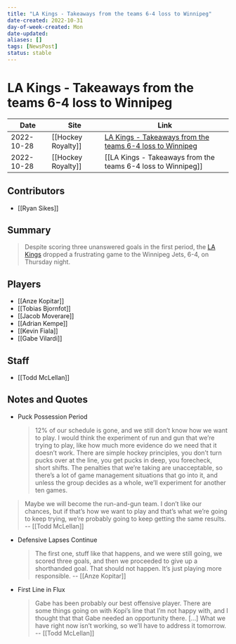 ```yaml
---
title: "LA Kings - Takeaways from the teams 6-4 loss to Winnipeg"
date-created: 2022-10-31
day-of-week-created: Mon
date-updated: 
aliases: []
tags: [NewsPost]
status: stable
---
```


# LA Kings - Takeaways from the teams 6-4 loss to Winnipeg

| Date       | Site               | Link                                                                                                                                                 |
| ---------- | ------------------ | ---------------------------------------------------------------------------------------------------------------------------------------------------- |
| 2022-10-28 | [[Hockey Royalty]] | [LA Kings - Takeaways from the teams 6-4 loss to Winnipeg](https://hockeyroyalty.com/2022/10/28/takeaways-la-kings-4-jets-6-definition-of-insanity/) |
| 2022-10-28 | [[Hockey Royalty]] | [[LA Kings - Takeaways from the teams 6-4 loss to Winnipeg]]                                                                                         |

## Contributors
- [[Ryan Sikes]]


## Summary
> Despite scoring three unanswered goals in the first period, the [LA Kings](https://hockeyroyalty.com/) dropped a frustrating game to the Winnipeg Jets, 6-4, on Thursday night.


## Players
- [[Anze Kopitar]]
- [[Tobias Bjornfot]]
- [[Jacob Moverare]]
- [[Adrian Kempe]]
- [[Kevin Fiala]]
- [[Gabe Vilardi]]


## Staff
- [[Todd McLellan]]


## Notes and Quotes
- Puck Possession Period
  > 12% of our schedule is gone, and we still don’t know how we want to play. I would think the experiment of run and gun that we’re trying to play, like how much more evidence do we need that it doesn’t work. There are simple hockey principles, you don’t turn pucks over at the line, you get pucks in deep, you forecheck, short shifts. The penalties that we’re taking are unacceptable, so there’s a lot of game management situations that go into it, and unless the group decides as a whole, we’ll experiment for another ten games.
 > Maybe we will become the run-and-gun team. I don’t like our chances, but if that’s how we want to play and that’s what we’re going to keep trying, we’re probably going to keep getting the same results. -- [[Todd McLellan]]
- Defensive Lapses Continue
  > The first one, stuff like that happens, and we were still going, we scored three goals, and then we proceeded to give up a shorthanded goal. That should not happen.
  > It’s just playing more responsible. -- [[Anze Kopitar]]
- First Line in Flux
  > Gabe has been probably our best offensive player. There are some things going on with Kopi’s line that I’m not happy with, and I thought that that Gabe needed an opportunity there. \[…] What we have right now isn’t working, so we’ll have to address it tomorrow. -- [[Todd McLellan]]

